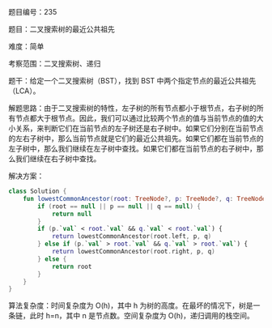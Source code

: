 题目编号：235

题目：二叉搜索树的最近公共祖先

难度：简单

考察范围：二叉搜索树、递归

题干：给定一个二叉搜索树（BST），找到 BST 中两个指定节点的最近公共祖先（LCA）。 

解题思路：由于二叉搜索树的特性，左子树的所有节点都小于根节点，右子树的所有节点都大于根节点。因此，我们可以通过比较两个节点的值与当前节点的值的大小关系，来判断它们在当前节点的左子树还是右子树中。如果它们分别在当前节点的左右子树中，那么当前节点就是它们的最近公共祖先。如果它们都在当前节点的左子树中，那么我们继续在左子树中查找。如果它们都在当前节点的右子树中，那么我们继续在右子树中查找。

解决方案：

```kotlin
class Solution {
    fun lowestCommonAncestor(root: TreeNode?, p: TreeNode?, q: TreeNode?): TreeNode? {
        if (root == null || p == null || q == null) {
            return null
        }
        if (p.`val` < root.`val` && q.`val` < root.`val`) {
            return lowestCommonAncestor(root.left, p, q)
        } else if (p.`val` > root.`val` && q.`val` > root.`val`) {
            return lowestCommonAncestor(root.right, p, q)
        } else {
            return root
        }
    }
}
```

算法复杂度：时间复杂度为 O(h)，其中 h 为树的高度。在最坏的情况下，树是一条链，此时 h=n，其中 n 是节点数。空间复杂度为 O(h)，递归调用的栈空间。